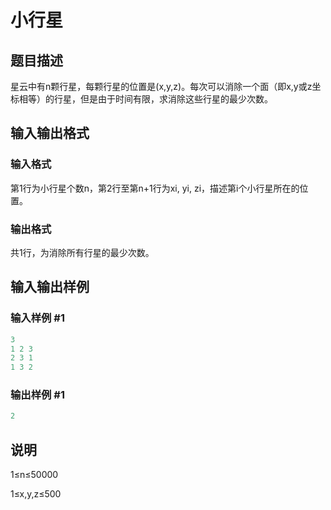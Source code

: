 # 小行星

## 题目描述

星云中有n颗行星，每颗行星的位置是(x,y,z)。每次可以消除一个面（即x,y或z坐标相等）的行星，但是由于时间有限，求消除这些行星的最少次数。

## 输入输出格式

### 输入格式

第1行为小行星个数n，第2行至第n+1行为xi, yi, zi，描述第i个小行星所在的位置。

### 输出格式

共1行，为消除所有行星的最少次数。

## 输入输出样例

### 输入样例 #1

```cpp
3
1 2 3
2 3 1
1 3 2
```


### 输出样例 #1

```cpp
2
```


## 说明

1≤n≤50000

1≤x,y,z≤500

